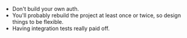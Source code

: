 
- Don't build your own auth.
- You'll probably rebuild the project at least once or twice, so design things to be flexible.
- Having integration tests really paid off.